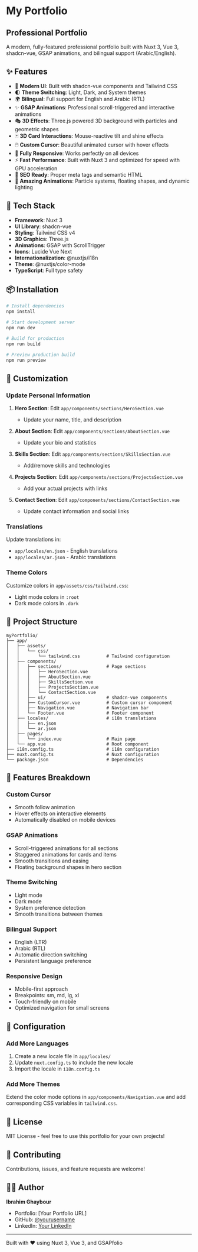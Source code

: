 # My Portfolio

## Professional Portfolio

A modern, fully-featured professional portfolio built with Nuxt 3, Vue 3, shadcn-vue, GSAP animations, and bilingual support (Arabic/English).

## ✨ Features

- 🎨 **Modern UI**: Built with shadcn-vue components and Tailwind CSS
- 🌓 **Theme Switching**: Light, Dark, and System themes
- 🌍 **Bilingual**: Full support for English and Arabic (RTL)
- ✨ **GSAP Animations**: Professional scroll-triggered and interactive animations
- 🎭 **3D Effects**: Three.js powered 3D background with particles and geometric shapes
- 🃏 **3D Card Interactions**: Mouse-reactive tilt and shine effects
- 🖱️ **Custom Cursor**: Beautiful animated cursor with hover effects
- 📱 **Fully Responsive**: Works perfectly on all devices
- ⚡ **Fast Performance**: Built with Nuxt 3 and optimized for speed with GPU acceleration
- 🎯 **SEO Ready**: Proper meta tags and semantic HTML
- 🌟 **Amazing Animations**: Particle systems, floating shapes, and dynamic lighting

## 🚀 Tech Stack

- **Framework**: Nuxt 3
- **UI Library**: shadcn-vue
- **Styling**: Tailwind CSS v4
- **3D Graphics**: Three.js
- **Animations**: GSAP with ScrollTrigger
- **Icons**: Lucide Vue Next
- **Internationalization**: @nuxtjs/i18n
- **Theme**: @nuxtjs/color-mode
- **TypeScript**: Full type safety

## 📦 Installation

```bash
# Install dependencies
npm install

# Start development server
npm run dev

# Build for production
npm run build

# Preview production build
npm run preview
```

## 🎨 Customization

### Update Personal Information

1. **Hero Section**: Edit `app/components/sections/HeroSection.vue`
   - Update your name, title, and description
   
2. **About Section**: Edit `app/components/sections/AboutSection.vue`
   - Update your bio and statistics
   
3. **Skills Section**: Edit `app/components/sections/SkillsSection.vue`
   - Add/remove skills and technologies
   
4. **Projects Section**: Edit `app/components/sections/ProjectsSection.vue`
   - Add your actual projects with links
   
5. **Contact Section**: Edit `app/components/sections/ContactSection.vue`
   - Update contact information and social links

### Translations

Update translations in:
- `app/locales/en.json` - English translations
- `app/locales/ar.json` - Arabic translations

### Theme Colors

Customize colors in `app/assets/css/tailwind.css`:
- Light mode colors in `:root`
- Dark mode colors in `.dark`

## 📁 Project Structure

```
myPortfolio/
├── app/
│   ├── assets/
│   │   └── css/
│   │       └── tailwind.css          # Tailwind configuration
│   ├── components/
│   │   ├── sections/                 # Page sections
│   │   │   ├── HeroSection.vue
│   │   │   ├── AboutSection.vue
│   │   │   ├── SkillsSection.vue
│   │   │   ├── ProjectsSection.vue
│   │   │   └── ContactSection.vue
│   │   ├── ui/                       # shadcn-vue components
│   │   ├── CustomCursor.vue          # Custom cursor component
│   │   ├── Navigation.vue            # Navigation bar
│   │   └── Footer.vue                # Footer component
│   ├── locales/                      # i18n translations
│   │   ├── en.json
│   │   └── ar.json
│   ├── pages/
│   │   └── index.vue                 # Main page
│   └── app.vue                       # Root component
├── i18n.config.ts                    # i18n configuration
├── nuxt.config.ts                    # Nuxt configuration
└── package.json                      # Dependencies
```

## 🎯 Features Breakdown

### Custom Cursor
- Smooth follow animation
- Hover effects on interactive elements
- Automatically disabled on mobile devices

### GSAP Animations
- Scroll-triggered animations for all sections
- Staggered animations for cards and items
- Smooth transitions and easing
- Floating background shapes in hero section

### Theme Switching
- Light mode
- Dark mode
- System preference detection
- Smooth transitions between themes

### Bilingual Support
- English (LTR)
- Arabic (RTL)
- Automatic direction switching
- Persistent language preference

### Responsive Design
- Mobile-first approach
- Breakpoints: sm, md, lg, xl
- Touch-friendly on mobile
- Optimized navigation for small screens

## 🔧 Configuration

### Add More Languages

1. Create a new locale file in `app/locales/`
2. Update `nuxt.config.ts` to include the new locale
3. Import the locale in `i18n.config.ts`

### Add More Themes

Extend the color mode options in `app/components/Navigation.vue` and add corresponding CSS variables in `tailwind.css`.

## 📝 License

MIT License - feel free to use this portfolio for your own projects!

## 🤝 Contributing

Contributions, issues, and feature requests are welcome!

## 👨‍💻 Author

**Ibrahim Ghaybour**

- Portfolio: [Your Portfolio URL]
- GitHub: [@yourusername](https://github.com/yourusername)
- LinkedIn: [Your LinkedIn](https://linkedin.com/in/yourusername)

---

Built with ❤️ using Nuxt 3, Vue 3, and GSAPfolio
